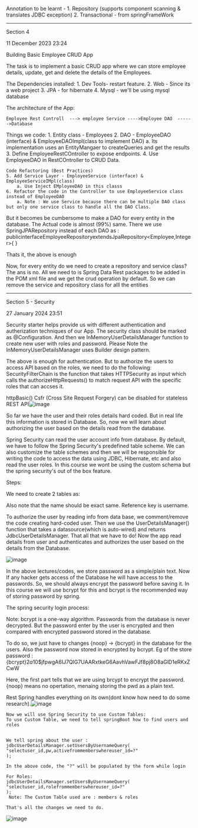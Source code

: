 Annotation to be learnt - 
	1. Repository (supports component scanning & translates JDBC exception)
	2. Transactional - from springFrameWork
	
----------------------------------------------------------------------------------------------------------------------------------------------------

Section 4

11 December 2023
23:24

Building Basic Employee CRUD App

The task is to implement a basic CRUD app where we can store employee details, update, get and delete the details of the Employees.

The Dependencies installed:
	1. Dev Tools- restart feature.
	2. Web - Since its a web project
	3. JPA - for hibernate
	4. Mysql - we'll be using mysql database

The architecture of the App:

	Employee Rest Controll  ---> employee Service ---->Employee DAO  ------>Database
	
	
Things we code:
	1. Entity class - Employees
	2. DAO - EmployeeDAO (interface) & EmployeeDAOImpl(class to implement DAO)
		a. Its implementation uses an EntityMangaer to createQueries and get the results
	3. Define EmployeeRestCOntroller to expose endpoints.
	4. Use EmployeeDAO in RestCOntroller to CRUD Data.

	Code Refactoring (Best Practices)
	5. Add Service Layer - EmployeeService (interface) & EmployeeServiceIMpl(class)
		a. Use Inject EMployeeDAO in this classs
	6. Refactor the code in the Controller to use EmployeeService class instead of EmployeeDAO
		a. Note : We use Service because there can be multiple DAO class but only one service class to handle all the DAO Class.
	
	
	
	
But it becomes be cumbersome to make a DAO for every entity in the database. The Actual code is almost (99%) same.
There we use SpringJPARepository instead of each DAO as :
publicinterfaceEmployeeRepositoryextendsJpaRepository<Employee,Integer>{
}

Thats it, the above is enough


Now, for every entity do we need to create a repository and service class?
The ans is no.
All we need to is Spring Data Rest packages to be added in the POM xml file and we get the crud operation by default.
So we can remove the service and repository class for alll the entities

----------------------------------------------------------------------------------------------------------------------------------------------------

Section 5 - Security

27 January 2024
23:51

Security starter helps provide us with different authentication and autherization techniques of our App.
The security class should be marked as @Configuration.  And then we InMemoryUserDetailsManager function to create  new user with roles and password. Please Note the InMemoryUserDetailsManager uses Builder design pattern.

The above is enough for authentication.
But to authorize the users to access API based on the roles, we need to do the following:
SecurityFilterChain is the function that takes HTTPSecurity as input which calls the authorizeHttpRequests() to match request API with the specific roles that can accses it.

httpBasic()
Csfr (Cross Site Request Forgery) can be disabled for stateless REST API![image](https://github.com/Avayabhay/Spring-Works/assets/39983140/868722eb-648b-4c41-86c0-a3a8ec548fbb)


So far we have the user and their roles details hard coded. But in real life this information is stored in Database.
So, now we will learn about authorizing the user based on the details read from the database.

Spring Security can read the user account info from database.
By default, we have to follow the Spring Security's predefined table scheme.
We can also customize the table schemes and then we will be responsible for writing the code to access the data using JDBC, Hibernate, etc and also read the user roles. In this course we wont be using the custom schema but the spring security's out of the box feature.

Steps:



We need to create 2 tables as:

Also note that the name should be exact same. Reference key is username.


To authorize the user by reading info from data base, we comment/remove the code creating hard-coded user.
Then we use the UserDetailsManager()  function that takes a datasource(which is auto-wired) and returns JdbcUserDetailsManager. That all that we have to do!
Now the app read details from user and authenticates and authorizes the user based on the details from the Database.
 


![image](https://github.com/Avayabhay/Spring-Works/assets/39983140/000e3c3d-9ca0-4062-9ebb-b3de30e46f41)


In the above lectures/codes, we store password as a simple/plain text. Now If any hacker gets access of the Database he will have access to the passwords. So, we should always encrypt the password before saving it. In this course we will use bcrypt for this and bcrypt is the recommended way of storing password by spring.

The spring security login process:

Note: bcrypt is a one-way algorithm. Passwords from the database is never decrypted. But the password enter by the user is encrypted and then compared with encrypted password stored in the database.

To do so, we just have to changes {noop} -> {bcrypt} in the database for the users. Also the password now stored in encrypted by bcrypt. Eg of the store password :
{bcrypt}$2a$10$jfpwgA6IJ7QlG7UAARxtkeG6AavhVawFJf8pj8O8aGlD1eRKxZCwW

Here, the first part tells that we are using brcypt to encrypt the password. {noop} means no opertation, menaing storing the pwd as a plain text.

Rest Spring handles everything on its own(dont know how need to do some research).![image](https://github.com/Avayabhay/Spring-Works/assets/39983140/d806dbac-2e1a-45a3-9989-5d4829b58df3)


	Now we will use Spring Security to use Custom Tables:
	To use Custom Table, we need to tell springBoot how to find users and roles
	
	
	We tell spring about the user :
	jdbcUserDetailsManager.setUsersByUsernameQuery(
	"selectuser_id,pw,activefrommemberswhereuser_id=?"
	);
	
	In the above code, the "?" will be populated by the form while login
	
	For Roles:
	jdbcUserDetailsManager.setUsersByUsernameQuery(
	"selectuser_id,rolefrommemberswhereuser_id=?"
	);
	 Note: The Custom Table used are : members & roles
	
	That's all the changes we need to do.
![image](https://github.com/Avayabhay/Spring-Works/assets/39983140/d805d18d-e2f0-468f-840d-cb077abb9e0a)



